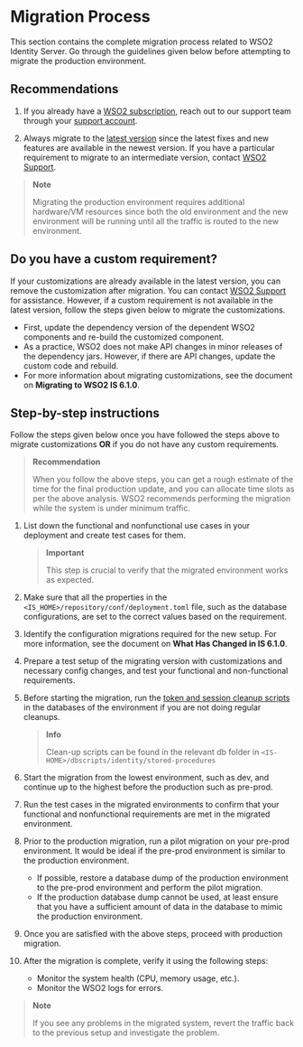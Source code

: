 # Migration Process

This section contains the complete migration process related to WSO2 Identity Server.
Go through the guidelines given below before attempting to migrate the production environment.

## Recommendations

1.  If you already have a [WSO2 subscription](https://wso2.com/subscription), reach out to our support team through 
your [support account](https://support.wso2.com/jira/secure/Dashboard.jspa).

2.  Always migrate to the [latest version](https://wso2.com/identity-and-access-management) 
    since the latest fixes and new features are available in the newest version. If you have a particular 
    requirement to migrate to an intermediate version, contact 
    [WSO2 Support](https://support.wso2.com/jira/secure/Dashboard.jspa).

>**Note**
>
>Migrating the production environment requires additional hardware/VM resources since both the old environment and the new environment will be running until all the traffic is routed to the new environment.

##  Do you have a custom requirement?
    
If your customizations are already available in the latest version, you can remove the 
customization after migration. You can contact [WSO2 Support](https://support.wso2.com/jira/secure/Dashboard.jspa) for assistance. However, if a custom requirement is not available in the latest version, follow the steps given below to migrate the customizations.

- First, update the dependency version of the dependent WSO2 components and re-build the customized component.
- As a practice, WSO2 does not make API changes in minor releases of the dependency jars. However, if there are API changes, update the custom code and rebuild.
-  For more information about migrating customizations, see the document on **Migrating to WSO2 IS 6.1.0**.
                        
##  Step-by-step instructions 

Follow the steps given below once you have followed the steps above to migrate customizations **OR** if you do not have any custom requirements.

>**Recommendation**
>
>When you follow the above steps, you can get a rough estimate of the time for the final production update, and you can allocate time slots as per the above analysis. WSO2 recommends performing the migration while the system is under minimum traffic.

1.  List down the functional and nonfunctional use cases in your deployment and create test cases for them. 
    
    > **Important**
    >
    > This step is crucial to verify that the migrated environment works as expected.     

2.  Make sure that all the properties in the `<IS_HOME>/repository/conf/deployment.toml` file, such as the database configurations, are set to the correct values based on the requirement.

3.  Identify the configuration migrations required for the new setup. For more information, see the document on **What Has Changed in IS 6.1.0**.

4.  Prepare a test setup of the migrating version with customizations and necessary config changes, and 
test your functional and non-functional requirements.

5.  Before starting the migration, run the [token and session 
cleanup scripts](https://is.docs.wso2.com/en/6.1.0/deploy/remove-unused-tokens-from-the-database/#using-stored-procedures-for-token-cleanup)
 in the databases of the environment if you are not doing regular cleanups.
    
    >**Info**
    >
    > Clean-up scripts can be found in the relevant db folder in `<IS-HOME>/dbscripts/identity/stored-procedures`
        
6.  Start the migration from the lowest environment, such as dev, and continue up to the highest before the production 
such as pre-prod. 

7.  Run the test cases in the migrated environments to confirm that your functional and nonfunctional 
requirements are met in the migrated environment.

8. Prior to the production migration, run a pilot migration on your pre-prod environment. It would be 
ideal if the pre-prod environment is similar to the production environment.
    +   If possible, restore a database dump of the production environment to the pre-prod environment and 
    perform the pilot migration.
    +   If the production database dump cannot be used, at least ensure that you have a sufficient amount 
    of data in the database to mimic the production environment.
    
9.  Once you are satisfied with the above steps, proceed with production migration.

10. After the migration is complete, verify it using the following steps:
    
    +  Monitor the system health (CPU, memory usage, etc.).
    +  Monitor the WSO2 logs for errors.

> **Note**
>
> If you see any problems in the migrated system, revert the traffic back to the previous setup and investigate the problem.